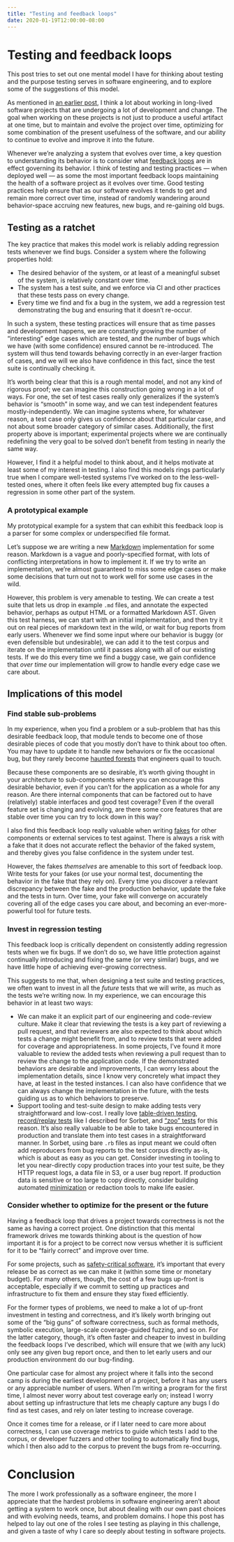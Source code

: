 ```yaml
---
title: "Testing and feedback loops"
date: 2020-01-19T12:00:00-08:00
---
```

# Testing and feedback loops
This post tries to set out one mental model I have for thinking about testing and the purpose testing serves in software engineering, and to explore some of the suggestions of this model.

As mentioned in [an earlier post](https://blog.nelhage.com/post/two-kinds-of-testing/), I think a lot about working in long-lived software projects that are undergoing a lot of development and change. The goal when working on these projects is not just to produce a useful artifact at one time, but to maintain and evolve the project over time, optimizing for some combination of the present usefulness of the software, and our ability to continue to evolve and improve it into the future.

Whenever we’re analyzing a system that evolves over time, a key question to understanding its behavior is to consider what [feedback loops](https://en.wikipedia.org/wiki/Feedback) are in effect governing its behavior. I think of testing and testing practices — when deployed well — as some the most important feedback loops maintaining the health of a software project as it evolves over time. Good testing practices help ensure that as our software evolves it tends to get and remain more correct over time, instead of randomly wandering around behavior-space accruing new features, new bugs, and re-gaining old bugs.


## Testing as a ratchet

The key practice that makes this model work is reliably adding regression tests whenever we find bugs. Consider a system where the following properties hold:

- The desired behavior of the system, or at least of a meaningful subset of the system, is relatively constant over time.
- The system has a test suite, and we enforce via CI and other practices that these tests pass on every change.
- Every time we find and fix a bug in the system, we add a regression test demonstrating the bug and ensuring that it doesn’t re-occur.

In such a system, these testing practices will ensure that as time passes and development happens, we are constantly growing the number of “interesting” edge cases which are tested, and the number of bugs which we have (with some confidence) ensured cannot be re-introduced. The system will thus tend towards behaving correctly in an ever-larger fraction of cases, and we will we also have confidence in this fact, since the test suite is continually checking it.

It’s worth being clear that this is a rough mental model, and not any kind of rigorous proof; we can imagine this construction going wrong in a lot of ways. For one, the set of test cases really only generalizes if the system’s behavior is “smooth” in some way, and we can test independent features mostly-independently. We can imagine systems where, for whatever reason, a test case only gives us confidence about that particular case, and not about some broader category of similar cases. Additionally, the first property above is important; experimental projects where we are continually redefining the very goal to be solved don’t benefit from testing in nearly the same way.

However, I find it a helpful model to think about, and it helps motivate at least some of my interest in testing. I also find this models rings particularly true when I compare well-tested systems I’ve worked on to the less-well-tested ones, where it often feels like every attempted bug fix causes a regression in some other part of the system.

### A prototypical example
My prototypical example for a system that can exhibit this feedback loop is a parser for some complex or underspecified file format.

Let’s suppose we are writing a new [Markdown](https://en.wikipedia.org/wiki/Markdown) implementation for some reason. Markdown is a vague and poorly-specified format, with lots of conflicting interpretations in how to implement it. If we try to write an implementation, we’re almost guaranteed to miss some edge cases or make some decisions that turn out not to work well for some use cases in the wild.

However, this problem is very amenable to testing. We can create a test suite that lets us drop in example `.md` files, and annotate the expected behavior, perhaps as output HTML or a formatted Markdown AST. Given this test harness, we can start with an initial implementation, and then try it out on real pieces of markdown text in the wild, or wait for bug reports from early users. Whenever we find some input where our behavior is buggy (or even defensible but undesirable), we can add it to the test corpus and iterate on the implementation until it passes along with all of our existing tests. If we do this every time we find a buggy case, we gain confidence that *over time* our implementation will grow to handle every edge case we care about.

## Implications of this model

### Find stable sub-problems
In my experience, when you find a problem or a sub-problem that has this desirable feedback loop, that module tends to become one of those desirable pieces of code that you mostly don’t have to think about too often. You may have to update it to handle new behaviors or fix the occasional bug, but they rarely become [haunted forests](https://john-millikin.com/sre-school/no-haunted-forests) that engineers quail to touch.

Because these components are so desirable, it’s worth giving thought in your architecture to sub-components where you can encourage this desirable behavior, even if you can’t for the application as a whole for any reason. Are there internal components that can be factored out to have (relatively) stable interfaces and good test coverage? Even if the overall feature set is changing and evolving, are there some core features that are stable over time you can try to lock down in this way?

I also find this feedback loop really valuable when writing [fakes](https://blog.nelhage.com/2016/12/how-i-test/#write-lots-of-fakes) for other components or external services to test against. There is always a risk with a fake that it does not accurate reflect the behavior of the faked system, and thereby gives you false confidence in the system under test.

However, the fakes *themselves* are amenable to this sort of feedback loop. Write tests for your fakes (or use your normal test, documenting the behavior in the fake that they rely on). Every time you discover a relevant discrepancy between the fake and the production behavior, update the fake and the tests in turn. Over time, your fake will converge on accurately covering all of the edge cases you care about, and becoming an ever-more-powerful tool for future tests.

### Invest in regression testing
This feedback loop is critically dependent on consistently adding regression tests when we fix bugs. If we don’t do so, we have little protection against continually introducing and fixing the same (or very similar) bugs, and we have little hope of achieving ever-growing correctness.

This suggests to me that, when designing a test suite and testing practices, we often want to invest in all the *future* tests that we will write, as much as the tests we’re writing now. In my experience, we can encourage this behavior in at least two ways:

- We can make it an explicit part of our engineering and code-review culture. Make it clear that reviewing the tests is a key part of reviewing a pull request, and that reviewers are also expected to think about which tests a change might benefit from, and to review tests that were added for coverage and appropriateness. In some projects, I’ve found it more valuable to review the added tests when reviewing a pull request than to review the change to the application code. If the demonstrated behaviors are desirable and improvements, I can worry less about the implementation details, since I know very concretely what impact they have, at least in the tested instances. I can also have confidence that we can always change the implementation in the future, with the tests guiding us as to which behaviors to preserve.
- Support tooling and test-suite design to make adding tests very straightforward and low-cost. I really love [table-driven testing](https://github.com/golang/go/wiki/TableDrivenTests), [record/replay tests](https://blog.nelhage.com/post/record-replay-in-sorbet/) like I described for Sorbet, and [“zoo” tests](http://design-a-testing-minilanguage-or-zoo) for this reason. It’s also really valuable to be able to take bugs encountered in production and translate them into test cases in a straightforward manner. In Sorbet, using bare `.rb` files as input meant we could often add reproducers from bug reports to the test corpus directly as-is, which is about as easy as you can get. Consider investing in tooling to let you near-directly copy production traces into your test suite, be they HTTP request logs, a data file in S3, or a user bug report. If production data is sensitive or too large to copy directly, consider building automated [minimization](https://embed.cs.utah.edu/creduce/) or redaction tools to make life easier.

### Consider whether to optimize for the present or the future
Having a feedback loop that drives a project towards correctness is not the same as having a correct project. One distinction that this mental framework drives me towards thinking about is the question of how important it is for a project to be correct now versus whether it is sufficient for it to be “fairly correct” and improve over time.

For some projects, such as [safety-critical software](https://alexgaynor.net/2019/nov/07/on-safety-critical-software/), it’s important that every release be as correct as we can make it (within some time or monetary budget). For many others, though, the cost of a few bugs up-front is acceptable, especially if we commit to setting up practices and infrastructure to fix them and ensure they stay fixed efficiently.

For the former types of problems, we need to make a lot of up-front investment in testing and correctness, and it’s likely worth bringing out some of the “big guns” of software correctness, such as formal methods, symbolic execution, large-scale coverage-guided fuzzing, and so on. For the latter category, though, it’s often faster and cheaper to invest in building the feedback loops I’ve described, which will ensure that we (with any luck) only see any given bug report once, and then to let early users and our production environment do our bug-finding.

One particular case for almost any project where it falls into the second camp is during the earliest development of a project,  before it has any users or any appreciable number of users. When I’m writing a program for the first time, I almost never worry about test coverage early on; instead I worry about setting up infrastructure that lets me cheaply capture any bugs I do find as test cases, and rely on later testing to increase coverage.

Once it comes time for a release, or if I later need to care more about correctness, I can use coverage metrics to guide which tests I add to the corpus, or developer fuzzers and other tooling to automatically find bugs, which I then also add to the corpus to prevent the bugs from re-occurring.

# Conclusion

The more I work professionally as a software engineer, the more I appreciate that the hardest problems in software engineering aren’t about getting a system to work once, but about dealing with our own past choices and with evolving needs, teams, and problem domains. I hope this post has helped to lay out one of the roles I see testing as playing in this challenge, and given a taste of why I care so deeply about testing in software projects.

